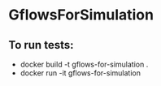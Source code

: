 # GflowsForSimulation
## To run tests:
+ docker build -t gflows-for-simulation .
+ docker run -it gflows-for-simulation 
